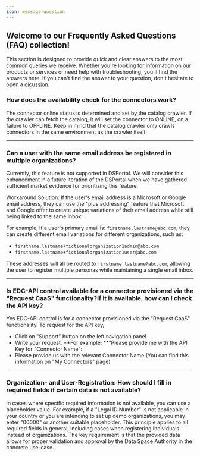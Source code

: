 ```yaml
---
icon: message-question
---
```


## Welcome to our Frequently Asked Questions (FAQ) collection!

This section is designed to provide quick and clear answers to the most common queries we receive. Whether you're looking for information on our products or services or need help with troubleshooting, you'll find the answers here. If you can't find the answer to your question, don't hesitate to open a [dicussion](https://github.com/sovity/dataspace-portal/discussions).

### How does the availability check for the connectors work?

The connector online status is determined and set by the catalog crawler. If the crawler can fetch the catalog, it will set the connector to ONLINE, on a failure to OFFLINE. Keep in mind that the catalog crawler only crawls connectors in the same environment as the crawler itself.

---
### Can a user with the same email address be registered in multiple organizations?

Currently, this feature is not supported in DSPortal. We will consider this enhancement in a future iteration of the DSPortal when we have gathered sufficient market evidence for prioritizing this feature.

Workaround Solution: If the user's email address is a Microsoft or Google email address, they can use the "plus addressing" feature that Microsoft and Google offer to create unique variations of their email address while still being linked to the same inbox. 

For example, if a user's primary email is: `firstname.lastname@abc.com`, they can create different email variations for different organizations, such as:
- `firstname.lastname+fictionalorganization1admin@abc.com`
- `firstname.lastname+fictionalorganization1user@abc.com`

These addresses will all be routed to `firstname.lastname@abc.com`, allowing the user to register multiple personas while maintaining a single email inbox.

---
### Is EDC-API control available for a connector provisioned via the "Request CaaS" functionality?If it is available, how can I check the API key?

Yes EDC-API control is for a connector provisioned via the "Request CaaS" functionality. To request for the API key,
- Click on "Support" button on the left navigation panel
- Write your request. **For example: **"Please provide me with the API Key for "Connector Name":
- Please provide us with the relevant Connector Name (You can find this information on "My Connectors" page)

---
### Organization- and User-Registration: How should I fill in required fields if certain data is not available?

In cases where specific required information is not available, you can use a placeholder value. For example, if a "Legal ID Number" is not applicable in your country or you are intending to set up demo organizations, you may enter "00000" or another suitable placeholder. This principle applies to all required fields in general, including cases when registering individuals instead of organizations. The key requirement is that the provided data allows for proper validation and approval by the Data Space Authority in the concrete use-case.
